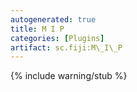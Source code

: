 ```yaml
---
autogenerated: true
title: M I P
categories: [Plugins]
artifact: sc.fiji:M\_I\_P
---
```


{% include warning/stub %}



